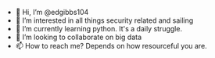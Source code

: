 - 👋 Hi, I’m @edgibbs104
- 👀 I’m interested in all things security related and sailing
- 🌱 I’m currently learning python. It's a daily struggle.
- 💞️ I’m looking to collaborate on big data
- 📫 How to reach me?  Depends on how resourceful you are.

<!---
edgibbs104/edgibbs104 is a ✨ special ✨ repository because its `README.md` (this file) appears on your GitHub profile.
You can click the Preview link to take a look at your changes.
--->
